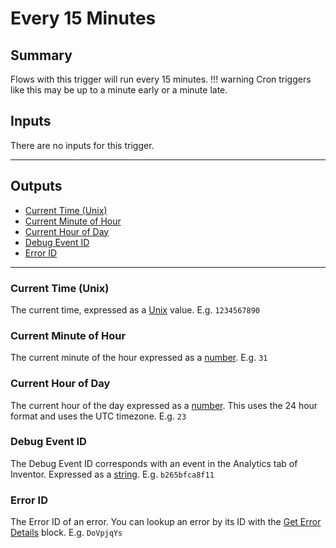 # Every 15 Minutes
## Summary
Flows with this trigger will run every 15 minutes.
!!! warning
    Cron triggers like this may be up to a minute early or a minute late.

## Inputs
There are no inputs for this trigger.
___
## Outputs
- [Current Time (Unix)](#current-time-unix)
- [Current Minute of Hour](#current-minute-of-hour)
- [Current Hour of Day](#current-hour-of-day)
- [Debug Event ID](#debug-event-id)
- [Error ID](#error-id)
___
### Current Time (Unix)
The current time, expressed as a [Unix](/inventor-reference/types/number/unix/) value. E.g. `1234567890`

### Current Minute of Hour
The current minute of the hour expressed as a [number](/inventor-reference/types/number). E.g. `31`

### Current Hour of Day
The current hour of the day expressed as a [number](/inventor-reference/types/number). This uses the 24 hour format and uses the UTC timezone. E.g. `23`

### Debug Event ID
The Debug Event ID corresponds with an event in the Analytics tab of Inventor. Expressed as a [string](/inventor-reference/types/string). E.g. `b265bfca8f11`

### Error ID
The Error ID of an error. You can lookup an error by its ID with the [Get Error Details](/inventor-reference/blocks/get-error-details) block. E.g. `DoVpjqYs`
